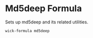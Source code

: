 Md5deep Formula
===============

Sets up md5deep and its related utilities.

    wick-formula md5deep
